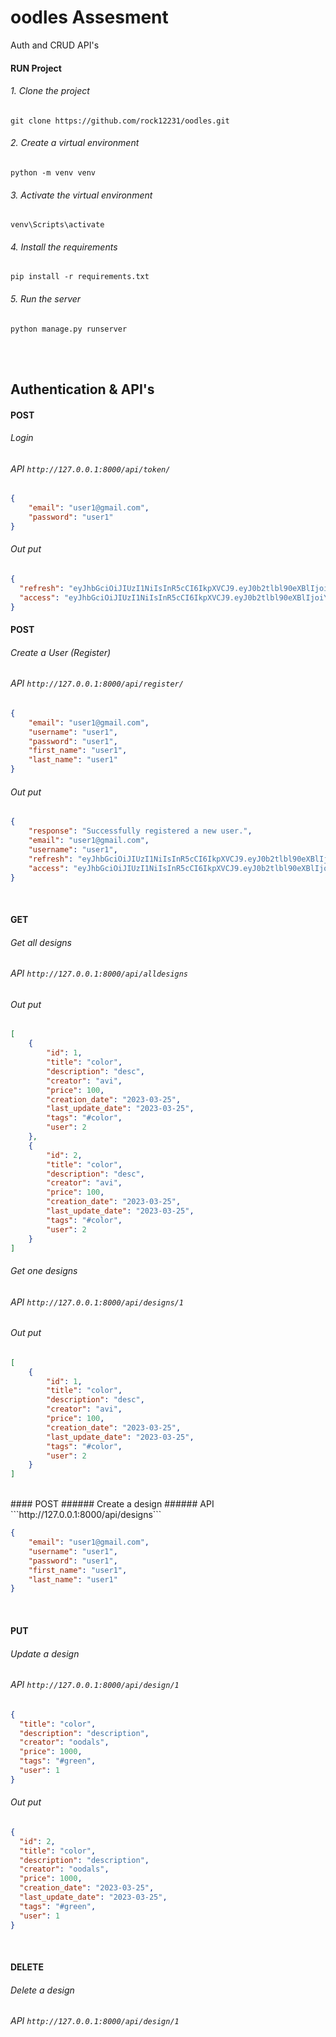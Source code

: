 # oodles Assesment
Auth and CRUD API's

#### RUN Project
###### 1. Clone the project
```git clone https://github.com/rock12231/oodles.git```
###### 2. Create a virtual environment
```python -m venv venv```
###### 3. Activate the virtual environment
```venv\Scripts\activate```
###### 4. Install the requirements
```pip install -r requirements.txt```
###### 5. Run the server
```python manage.py runserver```

<br>
<br>

## Authentication & API's
#### POST
###### Login
###### API ```http://127.0.0.1:8000/api/token/```
```json
{
    "email": "user1@gmail.com",
    "password": "user1"
}
 ```
###### Out put

```json
{
  "refresh": "eyJhbGciOiJIUzI1NiIsInR5cCI6IkpXVCJ9.eyJ0b2tlbl90eXBlIjoicmVmcmVzaCIsImV4cCI6MTY3OTg0MjMyMSwiaWF0IjoxNjc5NzU1OTIxLCJqdGkiOiJkN2JlZWM4MThjYzY0ZTU5OTFlMWY3NzQzYWY2NDFhMiIsInVzZXJfaWQiOjN9.rhTvXyRqaOPdHdrUlbgypkXO0uk-Hv5IE1604QkSuxQ",
  "access": "eyJhbGciOiJIUzI1NiIsInR5cCI6IkpXVCJ9.eyJ0b2tlbl90eXBlIjoiYWNjZXNzIiwiZXhwIjoxNjc5NzU2MjIxLCJpYXQiOjE2Nzk3NTU5MjEsImp0aSI6Ijc5ZThkZmM3OTJlMTQyYzRiYTA3OGIxYmRiZjliY2MyIiwidXNlcl9pZCI6M30.XFTQQHuWAHVQq2vqE80bVS9w3AH-ll_iahdfQf6Hmek"
}
```
#### POST
###### Create a User (Register)
###### API ```http://127.0.0.1:8000/api/register/```

```json  
{
    "email": "user1@gmail.com",
    "username": "user1",
    "password": "user1",
    "first_name": "user1",
    "last_name": "user1"
}
  ```

###### Out put
```json
{
    "response": "Successfully registered a new user.",
    "email": "user1@gmail.com",
    "username": "user1",
    "refresh": "eyJhbGciOiJIUzI1NiIsInR5cCI6IkpXVCJ9.eyJ0b2tlbl90eXBlIjoicmVmcmVzaCIsImV4cCI6MTY3OTg0MjE1MCwiaWF0IjoxNjc5NzU1NzUwLCJqdGkiOiI4NzVlOWM3YjVhNTI0NGM5OTQwNDg5Yjk3Y2ZiYWU3NCIsInVzZXJfaWQiOjR9.TA-EnzA8_RhzncMNKmQl9NQj8pNRz9PxJ3GFKEbyqes",
    "access": "eyJhbGciOiJIUzI1NiIsInR5cCI6IkpXVCJ9.eyJ0b2tlbl90eXBlIjoiYWNjZXNzIiwiZXhwIjoxNjc5NzU2MDUwLCJpYXQiOjE2Nzk3NTU3NTAsImp0aSI6ImQyNjcyODhlODRmYTQxYWRiNGIzODc3MjM2MjI5NWU1IiwidXNlcl9pZCI6NH0.ZRrSzIDlUqABI8i0n9prnlC9RXU1dJa6mPwgup3mlok"
}
 ```

<br>

#### GET
###### Get all designs
###### API ```http://127.0.0.1:8000/api/alldesigns```
###### Out put
```json  
[
    {
        "id": 1,
        "title": "color",
        "description": "desc",
        "creator": "avi",
        "price": 100,
        "creation_date": "2023-03-25",
        "last_update_date": "2023-03-25",
        "tags": "#color",
        "user": 2
    },
    {
        "id": 2,
        "title": "color",
        "description": "desc",
        "creator": "avi",
        "price": 100,
        "creation_date": "2023-03-25",
        "last_update_date": "2023-03-25",
        "tags": "#color",
        "user": 2
    }
] 
  ```

###### Get one designs
###### API ```http://127.0.0.1:8000/api/designs/1```
###### Out put
```json  
[
    {
        "id": 1,
        "title": "color",
        "description": "desc",
        "creator": "avi",
        "price": 100,
        "creation_date": "2023-03-25",
        "last_update_date": "2023-03-25",
        "tags": "#color",
        "user": 2
    }
] 
  ```

<br>
#### POST
###### Create a design
###### API ```http://127.0.0.1:8000/api/designs```

```json  
{
    "email": "user1@gmail.com",
    "username": "user1",
    "password": "user1",
    "first_name": "user1",
    "last_name": "user1"
}
  ```

<br>

#### PUT
###### Update a design
###### API ```http://127.0.0.1:8000/api/design/1```
    
```json  
{
  "title": "color",
  "description": "description",
  "creator": "oodals",
  "price": 1000,
  "tags": "#green",
  "user": 1
}
  ```

###### Out put
```json
{
  "id": 2,
  "title": "color",
  "description": "description",
  "creator": "oodals",
  "price": 1000,
  "creation_date": "2023-03-25",
  "last_update_date": "2023-03-25",
  "tags": "#green",
  "user": 1
}
 ```

<br>

#### DELETE
###### Delete a design
###### API ```http://127.0.0.1:8000/api/design/1```


